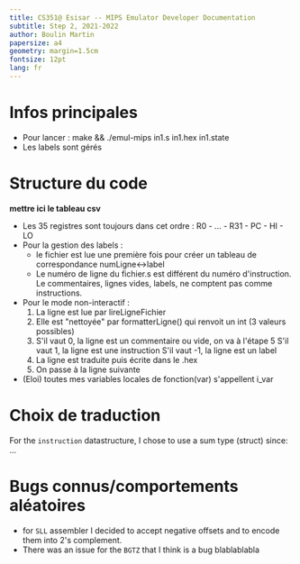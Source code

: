 ```yaml
---
title: CS351@ Esisar -- MIPS Emulator Developer Documentation
subtitle: Step 2, 2021-2022 
author: Boulin Martin
papersize: a4
geometry: margin=1.5cm
fontsize: 12pt
lang: fr
---
```

# Infos principales
* Pour lancer : make && ./emul-mips in1.s in1.hex in1.state
* Les labels sont gérés


# Structure du code
**mettre ici le tableau csv**
* Les 35 registres sont toujours dans cet ordre : R0 - ... - R31 - PC - HI - LO
* Pour la gestion des labels :
  * le fichier est lue une première fois pour créer un tableau de correspondance numLigne<->label
  * Le numéro de ligne du fichier.s est différent du numéro d'instruction. Le commentaires, lignes vides, labels, ne comptent pas comme instructions.
* Pour le mode non-interactif :
  1. La ligne est lue par lireLigneFichier
  2. Elle est "nettoyée" par formatterLigne() qui renvoit un int (3 valeurs possibles)
  3. S'il vaut 0, la ligne est un commentaire ou vide, on va à l'étape 5
     S'il vaut 1, la ligne est une instruction
     S'il vaut -1, la ligne est un label
  4. La ligne est traduite puis écrite dans le .hex
  5. On passe à la ligne suivante
* (Eloi) toutes mes variables locales de fonction(var) s'appellent i_var

# Choix de traduction


For the `instruction` datastructure, I chose to use a sum type (struct) since: ...




# Bugs connus/comportements aléatoires
* for `SLL` assembler I decided to accept negative offsets and to encode them into 2's complement.
* There was an issue for the `BGTZ` that I think is a bug blablablabla

